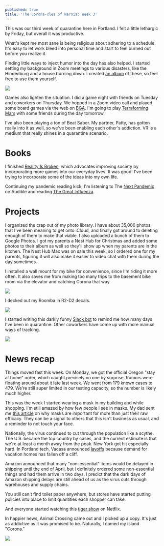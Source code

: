 ```yaml
---
published: true
title: 'The Corona-cles of Narnia: Week 3'
---
```

This was our third week of quarantine here in Portland. I felt a little lethargic by Friday, but overall it was productive.

What's kept me most sane is being religious about adhering to a schedule. It's easy to let work bleed into personal time and start to feel burned out before you realize it.

Finding little ways to inject humor into the day has also helped. I started setting my background in Zoom meetings to various disasters, like the Hindenburg and a house burning down. I created [an album](https://photos.app.goo.gl/GjvWHofTMvw9vymRA) of these, so feel free to use them yourself.

![]({{site.cdn_path}}/2020/03/28/missionAccomplished.png)

Games also lighten the situation. I did a game night with friends on Tuesday and coworkers on Thursday. We hopped in a Zoom video call and played some board games via the web on [BGA](https://boardgamearena.com/). I'm going to play [Terraforming Mars](https://store.steampowered.com/app/800270/Terraforming_Mars/) with some friends during the day tomorrow.

I've also been playing a ton of Beat Saber. My partner, Patty, has gotten really into it as well, so we've been enabling each other's addiction. VR is a medium that really shines in a quarantine scenario.

# Books

I finished [Reality Is Broken](https://www.amazon.com/Reality-Broken-Games-Better-Change-ebook/dp/B004G8Q1Q4/ref=sr_1_1?crid=3IG86SK6JI49K&keywords=jane+mcgonigal&qid=1585444673&s=digital-text&sprefix=jane+mcg%2Cdigital-text%2C204&sr=1-1), which advocates improving society by incorporating more games into our everyday lives. It was good! I've been trying to incorporate some of the ideas into my own life.

Continuing my pandemic reading kick, I'm listening to The [Next Pandemic](https://www.audible.com/pd/The-Next-Pandemic-Audiobook/B01NBMZY3D) on Audible and reading [The Great Influenza](https://www.amazon.com/Great-Influenza-Deadliest-Pandemic-History-ebook/dp/B000OCXFWE/ref=sr_1_2?keywords=influenza&qid=1585444802&sr=8-2).

# Projects 

I organized the crap out of my photo library. I have about 35,000 photos that I've been meaning to get onto iCloud, and finally got around to deleting enough of them to make that viable. I also uploaded a bunch of them to Google Photos. I got my parents a Nest Hub for Christmas and added some photos to their album as well so they'll show up when my parents are in the kitchen. The Nest Hub Max was on sale this week, so I ordered one for my parents, figuring it will also make it easier to video chat with them during the day sometimes.

I installed a wall mount for my bike for convenience, since I'm riding it more often. It also saves me from making too many trips to the basement bike room via the elevator and catching Corona that way.

![]({{site.cdn_path}}/2020/03/28/bikeMount.jpg)

I decked out my Roomba in R2-D2 decals.

![]({{site.cdn_path}}/2020/03/28/r2Roomba.jpg)

I started writing this darkly funny [Slack bot](https://github.com/davidmerrick/quarantinebot) to remind me how many days I've been in quarantine. Other coworkers have come up with more manual ways of tracking.

![]({{site.cdn_path}}/2020/03/28/quarantineDays.jpg)

# News recap

Things moved fast this week. On Monday, we got the official Oregon "stay at home" order, which caught precisely no one by surprise. Rumors were floating around about it late last week. We went from 179 known cases to 479. We're still super limited in our testing capacity, so the number is likely much higher. 

This was the week I started wearing a mask in my building and while shopping. I'm still amazed by how few people I see in masks. My dad sent me [this article](https://www.nytimes.com/2020/03/27/health/us-coronavirus-face-masks.html) on why masks are important for more than just their raw efficacy. They can be a signal to others that this isn't business as usual, and a reminder to not touch your face.

Nationally, the virus continued to cut through the population like a scythe. The U.S. became the top country by cases, and the current estimate is that we're at least a month away from the peak. New York got hit especially hard. In Portland tech, Vacasa announced [layoffs](https://www.bizjournals.com/portland/news/2020/03/20/vacasa-announces-large-scale-layoffs-slashes.html) because demand for vacation homes has fallen off a cliff.

Amazon announced that many "non-essential" items would be delayed in shipping until the end of April, but I definitely ordered some non-essential things and had them arrive in two days. I predict that the dark days of Amazon shipping delays are still ahead of us as the virus cuts through warehouses and supply chains.

You still can't find toilet paper anywhere, but stores have started putting policies into place to limit quantities each shopper can take.

And everyone started watching this [tiger show](https://www.netflix.com/title/81115994) on Netflix.

In happier news, Animal Crossing came out and I picked up a copy. It's just as addictive as it was promised to be. Naturally, I named my island "Corona."

![]({{site.cdn_path}}/2020/03/28/coronaCrossing.jpeg)
